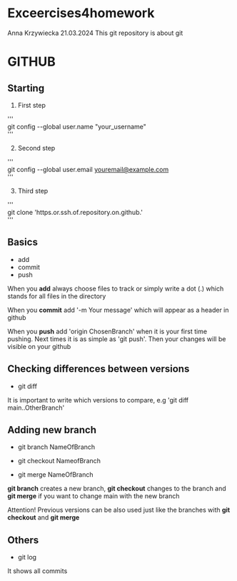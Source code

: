 # Exceercises4homework
Anna Krzywiecka 21.03.2024 This git repository is about git
# GITHUB
## Starting
1. First step


'''  
git config --global user.name "your_username"  
'''


2. Second step


'''  
git config --global user.email youremail@example.com  
'''


3. Third step


'''  
git clone 'https.or.ssh.of.repository.on.github.'  
'''


## Basics 
* add
* commit
* push


When you **add** always choose files to track or simply write a dot (.) which stands for all files in the directory

When you **commit** add '-m Your message' which will appear as a header in github 

When you **push** add 'origin ChosenBranch' when it is your first time pushing. Next times it is as simple as 'git push'. Then your changes will be visible on your github

## Checking differences between versions

* git diff

It is important to write which versions to compare, e.g 'git diff main..OtherBranch'

## Adding new branch

* git branch NameOfBranch

* git checkout NameofBranch

* git merge NameOfBranch

**git branch** creates a new branch, **git checkout**  changes to the branch and **git merge** if you want to change main with the new branch

Attention! Previous versions can be also used just like the branches with **git checkout** and **git merge**

## Others

* git log

It shows all commits
